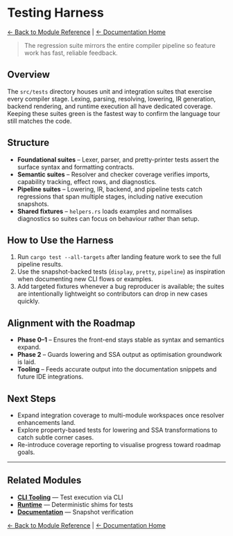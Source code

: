 # Testing Harness

[← Back to Module Reference](../module_reference.html) | [← Documentation Home](../index.html)

> The regression suite mirrors the entire compiler pipeline so feature work has
> fast, reliable feedback.

## Overview

The `src/tests` directory houses unit and integration suites that exercise every
compiler stage. Lexing, parsing, resolving, lowering, IR generation, backend
rendering, and runtime execution all have dedicated coverage. Keeping these
suites green is the fastest way to confirm the language tour still matches the
code.

## Structure

- **Foundational suites** – Lexer, parser, and pretty-printer tests assert the
  surface syntax and formatting contracts.
- **Semantic suites** – Resolver and checker coverage verifies imports,
  capability tracking, effect rows, and diagnostics.
- **Pipeline suites** – Lowering, IR, backend, and pipeline tests catch
  regressions that span multiple stages, including native execution snapshots.
- **Shared fixtures** – `helpers.rs` loads examples and normalises diagnostics so
  suites can focus on behaviour rather than setup.

## How to Use the Harness

1. Run `cargo test --all-targets` after landing feature work to see the full
   pipeline results.
2. Use the snapshot-backed tests (`display`, `pretty`, `pipeline`) as inspiration
   when documenting new CLI flows or examples.
3. Add targeted fixtures whenever a bug reproducer is available; the suites are
   intentionally lightweight so contributors can drop in new cases quickly.

## Alignment with the Roadmap

- **Phase 0–1** – Ensures the front-end stays stable as syntax and semantics
  expand.
- **Phase 2** – Guards lowering and SSA output as optimisation groundwork is
  laid.
- **Tooling** – Feeds accurate output into the documentation snippets and future
  IDE integrations.

## Next Steps

- Expand integration coverage to multi-module workspaces once resolver
  enhancements land.
- Explore property-based tests for lowering and SSA transformations to catch
  subtle corner cases.
- Re-introduce coverage reporting to visualise progress toward roadmap goals.

---

## Related Modules

- **[CLI Tooling](cli.html)** — Test execution via CLI
- **[Runtime](runtime.html)** — Deterministic shims for tests
- **[Documentation](documentation.html)** — Snapshot verification

[← Back to Module Reference](../module_reference.html) | [← Documentation Home](../index.html)
